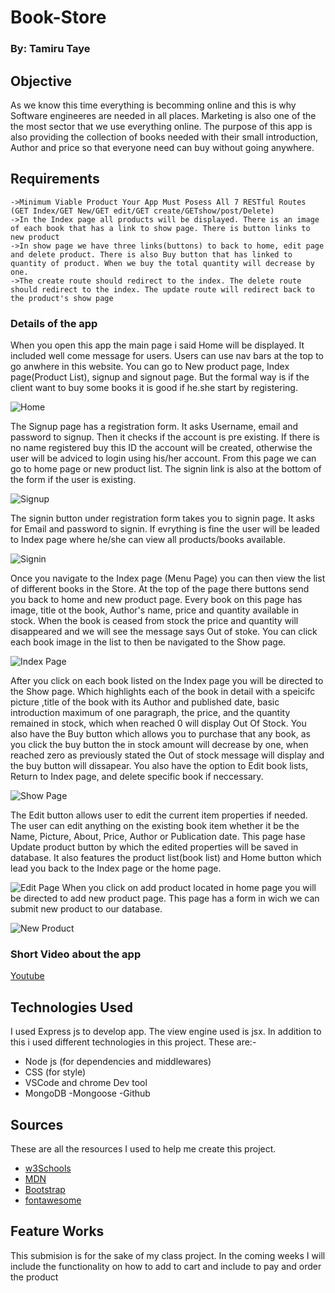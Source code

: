 # Book-Store

### By: Tamiru Taye

## Objective 

As we know this time everything is becomming online and this is why Software engineeres are needed in all places. Marketing is also one of the the most sector that we use everything online. The purpose of this app is also providing the collection of books needed with their small introduction, Author and price so that everyone need can buy without going anywhere.

## Requirements
    ->Minimum Viable Product Your App Must Posess All 7 RESTful Routes (GET Index/GET New/GET edit/GET create/GETshow/post/Delete)
    ->In the Index page all products will be displayed. There is an image of each book that has a link to show page. There is button links to new product
    ->In show page we have three links(buttons) to back to home, edit page and delete product. There is also Buy button that has linked to quantity of product. When we buy the total quantity will decrease by one.
    ->The create route should redirect to the index. The delete route should redirect to the index. The update route will redirect back to the product's show page



### Details of the app 

When you open this app the main page i said Home will be displayed. It included well come message for users. Users can use nav bars at the top to go anwhere in this website. You can go to New product page, Index page(Product List), signup and signout page. But the formal way is if the client want to buy some books it is good if he.she start by registering. 

![Home ](pics/Home.png)

The Signup page has a registration form. It asks Username, email and password to signup. Then it checks if the account is pre existing. If there is no name registered buy this ID the account will be created, otherwise the user will be adviced to login using his/her account. From this page we can go to home page or new product list. The signin link is also at the bottom of the form if the user is existing. 

![Signup](pics/Signup.png)

The signin button under registration form takes you to signin page. It asks for Email and password to signin. If evrything is fine the user will be leaded to Index page where he/she can view all products/books available. 

![Signin](pics/Signin.png)

Once you navigate to the Index page (Menu Page) you can then view the list of different books in the Store. At the top of the page there buttons send you back to home and new product page. Every book on this page has image, title ot the book, Author's name, price and quantity available in stock. When the book is ceased from stock the price and quantity will disappeared and we will see the message says Out of stoke.  You can click each book image in the list to then be navigated to the Show page. 

![Index Page](pics/Index.png)

After you click on each book listed on the Index page you will be directed to the Show page. Which highlights each of the book in detail with a speicifc picture ,title of the book with its Author and published date,  basic introduction maximum of one paragraph, the price, and the quantity remained in stock, which when reached 0 will display Out Of Stock. You also have the Buy button which allows you to purchase that any book, as you click the buy button the in stock amount will decrease by one, when reached zero as previously stated the Out of stock message will display and the buy button will dissapear. You also have the option to Edit book lists, Return to Index page, and delete specific book if neccessary. 

![Show Page](pics/Show.png)

The Edit  button allows user to edit the current item properties if needed. The user can edit anything on the existing book item whether it be the Name, Picture, About, Price, Author or Publication date. This page hase Update product button by which the edited properties will be saved in database. It also features the product list(book list) and Home button which lead you back to the Index page or the home page. 

![Edit Page](pics/Edit.png)
When you click on add product located in home page you will be directed to add new product page. This page has a form in wich we can submit new product to our database. 

![New Product](pics/Np.png)

### Short Video about the app 

[Youtube](https://www.youtube.com/watch?v=sv_2S4bSO3s&t=63s)


## Technologies Used
I used Express js to develop app. The view engine used is jsx. In addition to this i used different technologies in this project. These are:-

- Node js (for dependencies and middlewares)
- CSS  (for style)
- VSCode and chrome Dev tool
- MongoDB
-Mongoose
-Github

## Sources 

These are all the resources I used to help me create this project. 

- [w3Schools](https://www.w3schools.com/default.asp)
- [MDN](https://developer.mozilla.org/en-US/)
- [Bootstrap](https://getbootstrap.com/docs/4.0/components/navbar/)
- [fontawesome](https://fontawesome.com/v4/)

## Feature Works
This submision is for the sake of my class project. In the coming weeks I will include the functionality on how to add to cart and include to pay and order the product

